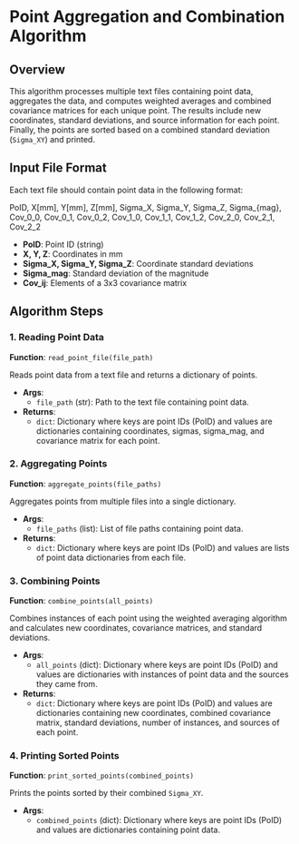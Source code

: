 # Point Aggregation and Combination Algorithm

## Overview

This algorithm processes multiple text files containing point data, aggregates the data, and computes weighted averages and combined covariance matrices for each unique point. The results include new coordinates, standard deviations, and source information for each point. Finally, the points are sorted based on a combined standard deviation (`Sigma_XY`) and printed.

## Input File Format

Each text file should contain point data in the following format:

PoID, X[mm], Y[mm], Z[mm], Sigma_X, Sigma_Y, Sigma_Z, Sigma_{mag}, Cov_0_0, Cov_0_1, Cov_0_2, Cov_1_0, Cov_1_1, Cov_1_2, Cov_2_0, Cov_2_1, Cov_2_2


- **PoID**: Point ID (string)
- **X, Y, Z**: Coordinates in mm
- **Sigma_X, Sigma_Y, Sigma_Z**: Coordinate standard deviations
- **Sigma_mag**: Standard deviation of the magnitude
- **Cov_ij**: Elements of a 3x3 covariance matrix

## Algorithm Steps

### 1. Reading Point Data

**Function**: `read_point_file(file_path)`

Reads point data from a text file and returns a dictionary of points.

- **Args**:
  - `file_path` (str): Path to the text file containing point data.
- **Returns**:
  - `dict`: Dictionary where keys are point IDs (PoID) and values are dictionaries containing coordinates, sigmas, sigma_mag, and covariance matrix for each point.

### 2. Aggregating Points

**Function**: `aggregate_points(file_paths)`

Aggregates points from multiple files into a single dictionary.

- **Args**:
  - `file_paths` (list): List of file paths containing point data.
- **Returns**:
  - `dict`: Dictionary where keys are point IDs (PoID) and values are lists of point data dictionaries from each file.

### 3. Combining Points

**Function**: `combine_points(all_points)`

Combines instances of each point using the weighted averaging algorithm and calculates new coordinates, covariance matrices, and standard deviations.

- **Args**:
  - `all_points` (dict): Dictionary where keys are point IDs (PoID) and values are dictionaries with instances of point data and the sources they came from.
- **Returns**:
  - `dict`: Dictionary where keys are point IDs (PoID) and values are dictionaries containing new coordinates, combined covariance matrix, standard deviations, number of instances, and sources of each point.

### 4. Printing Sorted Points

**Function**: `print_sorted_points(combined_points)`

Prints the points sorted by their combined `Sigma_XY`.

- **Args**:
  - `combined_points` (dict): Dictionary where keys are point IDs (PoID) and values are dictionaries containing point data.
